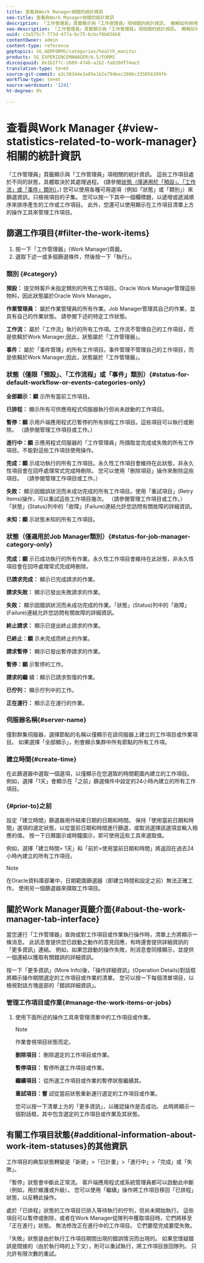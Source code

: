 ```yaml
---
title: 查看與Work Manager相關的統計資訊
seo-title: 查看與Work Manager相關的統計資訊
description: 「工作管理員」頁籤顯示與「工作管理員」項相關的統計資訊。 瞭解如何檢視和篩選工作項目。
seo-description: 「工作管理員」頁籤顯示與「工作管理員」項相關的統計資訊。 瞭解如何檢視和篩選工作項目。
uuid: c3a575c7-773d-477a-bc75-6cbcf8b836b8
contentOwner: admin
content-type: reference
geptopics: SG_AEMFORMS/categories/health_monitor
products: SG_EXPERIENCEMANAGER/6.5/FORMS
discoiquuid: 8e1b2f7c-2609-474b-a1b2-fa820df74ae3
translation-type: tm+mt
source-git-commit: a3c303d4e3a85e1b2e794bec2006c335056309fb
workflow-type: tm+mt
source-wordcount: '1241'
ht-degree: 0%

---
```



# 查看與Work Manager {#view-statistics-related-to-work-manager}相關的統計資訊

「工作管理員」頁籤顯示與「工作管理員」項相關的統計資訊。 這些工作項目處於不同的狀態，具體取決於其處理過程。 (請參閱[狀態（僅適用於「預設」、「工作流」或「事件」類別）](view-statistics-related-manager.md#status-for-default-workflow-or-events-categories-only)。) 您可以使用各種可用選項（例如「狀態」或「類別」）來篩選資訊，只檢視項目的子集。 您可以按一下其中一個欄標題，以遞增或遞減順序來排序產生的工作或工作項目。 此外，您還可以使用顯示在工作項目清單上方的操作工具來管理工作項目。

## 篩選工作項目{#filter-the-work-items}

1. 按一下「工作管理器」(Work Manager)頁籤。
1. 選取下述一或多個篩選條件，然後按一下「執行」。

### 類別 {#category}

**預設：** 提交時客戶未指定類別的所有工作項目。Oracle Work Manager管理這些物料，因此狀態屬於Oracle Work Manager。

**作業管理員：** 屬於作業管理員的所有作業。Job Manager管理其自己的作業，並具有自己的作業狀態。 請參閱下述的特定工作狀態。

**工作流：** 屬於「工作流」執行的所有工作項。工作流不管理自己的工作項目，而是依賴於Work Manager;因此，狀態屬於「工作管理器」。

**事件：** 屬於「事件管理」的所有工作項目。事件管理不管理自己的工作項目，而是依賴於Work Manager;因此，狀態屬於「工作管理器」。

### 狀態（僅限「預設」、「工作流程」或「事件」類別）{#status-for-default-workflow-or-events-categories-only}

**全部顯示：顯** 示所有當前工作項目。

**已排程：** 顯示所有可供應用程式伺服器執行但尚未啟動的工作項目。

**暫停：顯** 示用戶端應用程式已暫停的所有排程工作項目。這些項目可以執行或刪除。 （請參閱管理工作項目或工作。）

**進行中：顯** 示應用程式伺服器的「工作管理員」所擷取並完成或失敗的所有工作項目。不能對這些工作項目使用操作。

**完成：顯** 示成功執行的所有工作項目。永久性工作項目會維持在此狀態，非永久性項目會在回呼處理常式完成時刪除。 您可以使用「刪除項目」操作來刪除這些項目。 （請參閱管理工作項目或工作。）

**失敗：** 顯示因錯誤狀況而未成功完成的所有工作項目。使用「重試項目」(Retry Items)操作，可以重試這些工作項目幾次。 （請參閱管理工作項目或工作。） 「狀態」(Status)列中的「故障」(Failure)連結允許您訪問有關故障的詳細資訊。

**未知：顯** 示狀態未知的所有工作項目。

### 狀態（僅適用於Job Manager類別）{#status-for-job-manager-category-only}

**完成：顯** 示已成功執行的所有作業。永久性工作項目會維持在此狀態，非永久性項目會在回呼處理常式完成時刪除。

**已請求完成：** 顯示已完成請求的作業。

**請求失敗：** 顯示已發出失敗請求的作業。

**失敗：** 顯示因錯誤狀況而未成功完成的作業。「狀態」(Status)列中的「故障」(Failure)連結允許您訪問有關故障的詳細資訊。

**終止請求：** 顯示已提出終止請求的作業。

**已終止：顯** 示未完成而終止的作業。

**請求暫停：** 顯示已發出暫停請求的作業。

**暫停：顯** 示暫停的工作。

**請求的繼** 續：顯示已請求恢復的作業。

**已佇列：** 顯示佇列中的工作。

**正在運行：** 顯示正在運行的作業。

### 伺服器名稱{#server-name}

僅對群集伺服器，選擇節點的名稱以僅顯示在該伺服器上建立的工作項目或作業項目。 如果選擇「全部顯示」，則會顯示集群中所有節點的所有工作項。

### 建立時間{#create-time}

在此篩選器中選取一個選項，以僅顯示在您選取的時間範圍內建立的工作項目。 例如，選擇「1天」會顯示在「之前」篩選條件中設定的24小時內建立的所有工作項目。

### {#prior-to}之前

設定「建立時間」篩選器用作結束日期的日期和時間。 保持「使用當前日期和時間」選項的選定狀態，以從當前日期和時間進行篩選，或取消選擇該選項並輸入相應的值。 按一下日曆圖示或時鐘圖示，即可使用這些工具來選取值。

例如，選擇「建立時間= 1天」和「前於=使用當前日期和時間」將返回在過去24小時內建立的所有工作項目。

>[!NOTE]
>
>在Oracle資料庫部署中，日期範圍篩選器（即建立時間和設定之前）無法正確工作。 使用另一個篩選器來擷取工作項目。

## 關於Work Manager頁籤介面{#about-the-work-manager-tab-interface}

當您運行「工作管理器」查詢或對工作項目或作業執行操作時，清單上方將顯示一條消息。 此訊息會提供您已啟動之動作的意見回應，有時還會提供詳細資訊的「更多資訊」連結。 例如，如果您啟動的操作失敗，則消息會同樣顯示，並提供一個連結以獲取有關錯誤的詳細資訊。

按一下「更多資訊」(More Info)後，「操作詳細資訊」(Operation Details)對話框將顯示操作期間選定的工作項目或作業的清單。 您可以按一下每個清單項目，以檢視對話方塊底部的「錯誤詳細資訊」。

### 管理工作項目或作業{#manage-the-work-items-or-jobs}

1. 使用下面所述的操作工具來管理清單中的工作項目或作業。

   >[!NOTE]
   >
   >作業會視項目狀態而定。

   **刪除項目：** 刪除選定的工作項目或作業。

   **暫停項目：** 暫停所選工作項目或作業。

   **繼續項目：** 從所選工作項目或作業的暫停狀態繼續其。

   **重試項目：嘗** 試從當前狀態重新運行選定的工作項目或作業。

   您可以按一下清單上方的「更多資訊」，以確認操作是否成功。 此時將顯示一個對話框，其中包含選定的工作項目或作業及其狀態。

## 有關工作項目狀態{#additional-information-about-work-item-statuses}的其他資訊

工作項目的典型狀態轉變是「新建」>「已計畫」>「進行中」>「完成」或「失敗」。

「暫停」狀態會中斷此正常流。 客戶端應用程式或系統管理員都可以啟動此中斷（例如，用於維護或升級）。 您可以使用「繼續」操作將工作項目移回「已排程」狀態，以反轉此操作。

處於「已排程」狀態的工作項目已排入等待執行的佇列，但尚未開始執行。 這些項目可以暫停或刪除，或者在Work Manager從隊列中獲取項目時，它們將移至「正在進行」狀態。 無法修改正在進行中的工作項目。 它們要麼完成要麼失敗。

「失敗」狀態是由於執行工作項目期間出現的錯誤情況而出現的。 如果您懷疑錯誤是間接的（由於執行時的上下文），則可以重試執行，將工作項目放回隊列。 只允許有限次數的重試。
